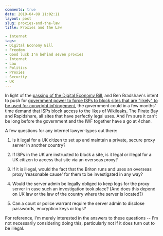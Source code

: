```yaml
---
comments: true
date: 2010-04-08 11:02:11
layout: post
slug: proxies-and-the-law
title: Proxies and the Law

- Internet
tags:
- Digital Economy Bill
- Freedom
- Good luck I'm behind seven proxies
- Internet
- Law
- Politics
- Proxies
- Security
- UK
---
```


In light of the [passing of the Digital Economy Bill](/blog/welcome-to-the-new-digital-economy), and Ben Bradshaw's intent to push for [government power to force ISPs to block sites that are "likely" to be used for copyright infringement](http://paidcontent.co.uk/article/419-digital-economy-bill-govt-will-put-site-blocking-to-consultation-and-vo/), the government could in a few months' time demand that ISPs block access to the likes of Wikileaks, The Pirate Bay and Rapidshare, all sites that have perfectly legal uses.  And I'm sure it can't be long before the government and the IWF together have a go at 4chan.

A few questions for any internet lawyer-types out there:

	
  1. Is it legal for a UK citizen to set up and maintain a private, secure proxy server in another country?

	
  2. If ISPs in the UK are instructed to block a site, is it legal or illegal for a UK citizen to access that site via an overseas proxy?

	
  3. If it is illegal, would the fact that the Briton runs and uses an overseas proxy 'reasonable cause' for them to be investigated in any way?

	
  4. Would the server admin be legally obliged to keep logs for the proxy server in case such an investigation took place?  (And does this depend on UK law or the law of the country where the server is located?)

	
  5. Can a court or police warrant require the server admin to disclose passwords, encryption keys or logs?

For reference, I'm merely interested in the answers to these questions -- I'm not necessarily considering doing this, particularly not if it does turn out to be illegal.
